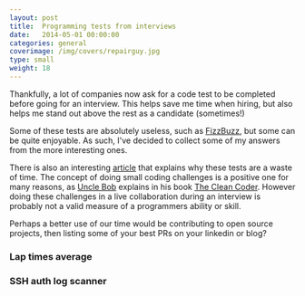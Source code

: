 ```yaml
---
layout: post
title:  Programming tests from interviews
date:   2014-05-01 00:00:00
categories: general
coverimage: /img/covers/repairguy.jpg
type: small
weight: 18
---
```


Thankfully, a lot of companies now ask for a code test to be completed before going for an interview. This helps save me time when hiring, but also helps me stand out above the rest as a candidate (sometimes!)

Some of these tests are absolutely useless, such as [FizzBuzz](http://codereview.stackexchange.com/questions/9751/ultra-beginner-python-fizzbuzz-am-i-missing-something), but some can be quite enjoyable. As such, I've decided to collect some of my answers from the more interesting ones.

There is also an interesting [article](http://www.codeproject.com/Articles/544274/Why-I-despise-the-interview-coding-test) that explains why these tests are a waste of time. The concept of doing small coding challenges is a positive one for many reasons, as [Uncle Bob](http://en.wikipedia.org/wiki/Robert_Cecil_Martin) explains in his book [The Clean Coder](http://www.amazon.co.uk/The-Clean-Coder-Professional-Programmers/dp/0137081073). However doing these challenges in a live collaboration during an interview is probably not a valid measure of a programmers ability or skill.

Perhaps a better use of our time would be contributing to open source projects, then listing some of your best PRs on your linkedin or blog?

### Lap times average

<script src="https://gist.github.com/foxx/e55897f4c45081f06c06.js"></script>


### SSH auth log scanner

<script src="https://gist.github.com/foxx/120cfe6dab28516e73e0.js"></script>

